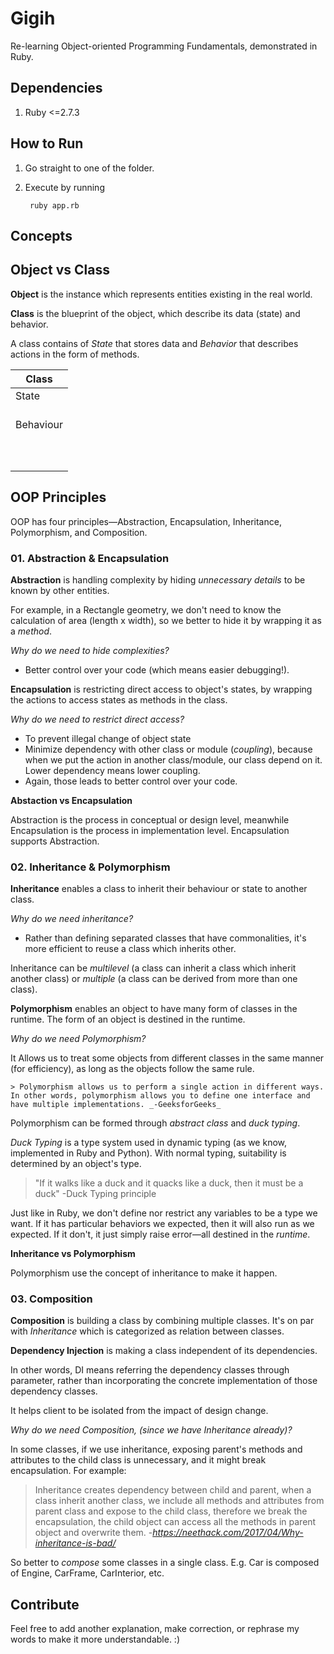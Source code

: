 # Gigih

Re-learning Object-oriented Programming Fundamentals, demonstrated in Ruby.

## Dependencies
1. Ruby <=2.7.3

## How to Run
1. Go straight to one of the folder.
2. Execute by running

        ruby app.rb

## Concepts

## Object vs Class

**Object** is the instance which represents entities existing in the real world.

**Class** is the blueprint of the object, which describe its data (state) and behavior.

A class contains of _State_ that stores data and _Behavior_ that describes actions in the form of methods.

| Class                     |
|---------------------------|
| State<br><br>             |
| Behaviour<br><br><br><br> |

## OOP Principles
OOP has four principles—Abstraction, Encapsulation, Inheritance, Polymorphism, and Composition.

### 01. Abstraction & Encapsulation

**Abstraction** is handling complexity by hiding _unnecessary details_ to be known by other entities.

For example, in a Rectangle geometry, we don't need to know the calculation of area (length x width), so we better to hide it by wrapping it as a _method_.

_Why do we need to hide complexities?_
- Better control over your code (which means easier debugging!).

**Encapsulation** is restricting direct access to object's states, by wrapping the actions to access states as methods in the class.

_Why do we need to restrict direct access?_
- To prevent illegal change of object state
- Minimize dependency with other class or module (_coupling_), because when we put the action in another class/module, our class depend on it. Lower dependency means lower coupling.
- Again, those leads to better control over your code.

**Abstaction vs Encapsulation**

Abstraction is the process in conceptual or design level, meanwhile Encapsulation is the process in implementation level. Encapsulation supports Abstraction.

### 02. Inheritance & Polymorphism

**Inheritance** enables a class to inherit their behaviour or state to another class.

_Why do we need inheritance?_
- Rather than defining separated classes that have commonalities, it's more efficient to reuse a class which inherits other.

Inheritance can be _multilevel_ (a class can inherit a class which inherit another class) or _multiple_ (a class can be derived from more than one class).

**Polymorphism** enables an object to have many form of classes in the runtime. The form of an object is destined in the runtime.

_Why do we need Polymorphism?_

It Allows us to treat some objects from different classes in the same manner (for efficiency), as long as the objects follow the same rule.

    > Polymorphism allows us to perform a single action in different ways. In other words, polymorphism allows you to define one interface and have multiple implementations. _-GeeksforGeeks_

Polymorphism can be formed through _abstract class_ and _duck typing_.

_Duck Typing_ is a type system used in dynamic typing (as we know, implemented in Ruby and Python).
With normal typing, suitability is determined by an object's type.

> "If it walks like a duck and it quacks like a duck, then it must be a duck" -Duck Typing principle

Just like in Ruby, we don't define nor restrict any variables to be a type we want. If it has particular behaviors we expected, then it will also run as we expected. If it don't, it just simply raise error—all destined in the _runtime_.

**Inheritance vs Polymorphism**

Polymorphism use the concept of inheritance to make it happen.

### 03. Composition

**Composition** is building a class by combining multiple classes. It's on par with _Inheritance_ which is categorized as relation between classes.

**Dependency Injection** is making a class independent of its dependencies.

In other words, DI means referring the dependency classes through parameter, rather than incorporating the concrete implementation of those dependency classes.

It helps client to be isolated from the impact of design change.

_Why do we need Composition, (since we have Inheritance already)?_

In some classes, if we use inheritance, exposing parent's methods and attributes to the child class is unnecessary, and it might break encapsulation. For example: 

> Inheritance creates dependency between child and parent, when a class inherit another class, we include all methods and attributes from parent class and expose to the child class, therefore we break the encapsulation, the child object can access all the methods in parent object and overwrite them. -_https://neethack.com/2017/04/Why-inheritance-is-bad/_

So better to _compose_ some classes in a single class. E.g. Car is composed of Engine, CarFrame, CarInterior, etc.

## Contribute

Feel free to add another explanation, make correction, or rephrase my words to make it more understandable. :)